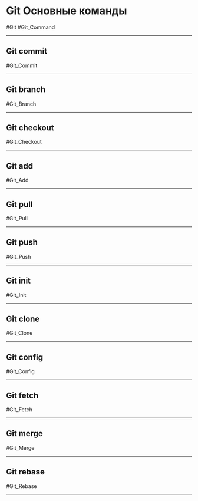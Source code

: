 
# Git Основные команды
#Git #Git_Command 

---
## Git commit 
#Git_Commit 


---
## Git branch 
#Git_Branch


___
## Git checkout 
#Git_Checkout


___
## Git add 
#Git_Add


___
## Git pull
#Git_Pull


___
## Git push
#Git_Push


___
## Git init
#Git_Init


___
## Git clone
#Git_Clone


___
## Git config
#Git_Config


___
## Git fetch
#Git_Fetch


___
## Git merge
#Git_Merge


___
## Git rebase
#Git_Rebase


___
